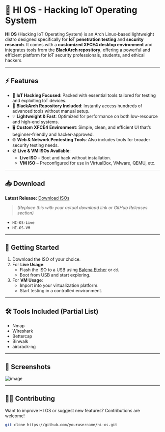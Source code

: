 # 🔐 HI OS - Hacking IoT Operating System

**HI OS** (Hacking IoT Operating System) is an Arch Linux-based lightweight distro designed specifically for **IoT penetration testing** and **security research**. It comes with a **customized XFCE4 desktop environment** and integrates tools from the **BlackArch repository**, offering a powerful and efficient platform for IoT security professionals, students, and ethical hackers.

---

## ⚡ Features

- 🎯 **IoT Hacking Focused**: Packed with essential tools tailored for testing and exploiting IoT devices.
- 🧰 **BlackArch Repository Included**: Instantly access hundreds of advanced tools without manual setup.
- 💡 **Lightweight & Fast**: Optimized for performance on both low-resource and high-end systems.
- 🖥️ **Custom XFCE4 Environment**: Simple, clean, and efficient UI that’s beginner-friendly and hacker-approved.
- 🌐 **Web & Network Pentesting Tools**: Also includes tools for broader security testing needs.
- 💿 **Live & VM ISOs Available**:
  - **Live ISO** – Boot and hack without installation.
  - **VM ISO** – Preconfigured for use in VirtualBox, VMware, QEMU, etc.

---

## 📥 Download

**Latest Release:** [Download ISOs](#)  
> *(Replace this with your actual download link or GitHub Releases section)*

- `HI-OS-Live`  
- `HI-OS-VM`

---

## 🚀 Getting Started

1. Download the ISO of your choice.
2. For **Live Usage**:
   - Flash the ISO to a USB using [Balena Etcher](https://www.balena.io/etcher/) or `dd`.
   - Boot from USB and start exploring.
3. For **VM Usage**:
   - Import into your virtualization platform.
   - Start testing in a controlled environment.

---

## 🛠 Tools Included (Partial List)

- Nmap
- Wireshark
- Bettercap
- Binwalk
- aircrack-ng

---

## 📸 Screenshots

![image](https://github.com/user-attachments/assets/b4585ef6-ed48-4427-8cc4-348c918cebee)


---

## 🧑‍💻 Contributing

Want to improve HI OS or suggest new features? Contributions are welcome!

```bash
git clone https://github.com/yourusername/hi-os.git
